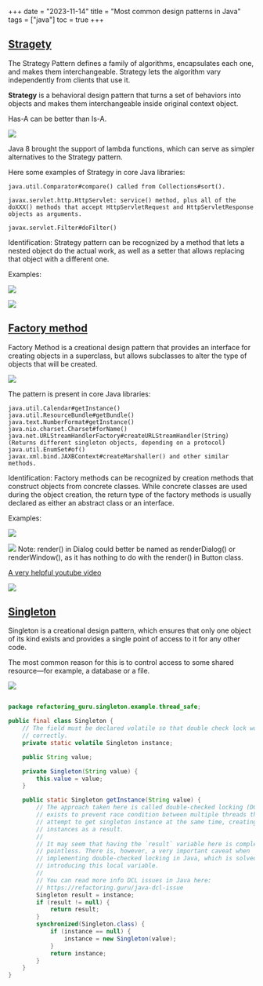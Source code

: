 +++ 
date = "2023-11-14"
title = "Most common design patterns in Java"
tags = ["java"]
toc = true
+++

## [Stragety](https://refactoring.guru/design-patterns/strategy/java/example)

The Strategy Pattern defines a family of algorithms, encapsulates each one, and makes them interchangeable. Strategy lets the algorithm vary independently from clients that use it.

 **Strategy** is a behavioral design pattern that turns a set of behaviors into objects and makes them interchangeable inside original context object.

Has-A can be better than Is-A.

![](https://i.imgur.com/z9ZYSVG.png)

Java 8 brought the support of lambda functions, which can serve as simpler alternatives to the Strategy pattern.

Here some examples of Strategy in core Java libraries:

    java.util.Comparator#compare() called from Collections#sort().

    javax.servlet.http.HttpServlet: service() method, plus all of the doXXX() methods that accept HttpServletRequest and HttpServletResponse objects as arguments.

    javax.servlet.Filter#doFilter()

Identification: Strategy pattern can be recognized by a method that lets a nested object do the actual work, as well as a setter that allows replacing that object with a different one.

Examples:

![](https://i.imgur.com/hl47XRv.png)

![](https://i.imgur.com/mPb70Xo.png)


## [Factory method](https://refactoring.guru/design-patterns/factory-method/java/example)

Factory Method is a creational design pattern that provides an interface for creating objects in a superclass, but allows subclasses to alter the type of objects that will be created.

![](https://i.imgur.com/gSaQvID.png)

The pattern is present in core Java libraries:

    java.util.Calendar#getInstance()
    java.util.ResourceBundle#getBundle()
    java.text.NumberFormat#getInstance()
    java.nio.charset.Charset#forName()
    java.net.URLStreamHandlerFactory#createURLStreamHandler(String) (Returns different singleton objects, depending on a protocol)
    java.util.EnumSet#of()
    javax.xml.bind.JAXBContext#createMarshaller() and other similar methods.

Identification: Factory methods can be recognized by creation methods that construct objects from concrete classes. While concrete classes are used during the object creation, the return type of the factory methods is usually declared as either an abstract class or an interface.

Examples:

![](https://i.imgur.com/Jnb8cp7.png)

![](https://i.imgur.com/01YGHIb.png)
Note: render() in Dialog could better be named as renderDialog() or renderWindow(), as it has nothing to do with the render() in Button class.

[A very helpful youtube video](https://www.youtube.com/watch?v=EcFVTgRHJLM)

![](https://i.imgur.com/mu5iAGD.png)

## [Singleton](https://refactoring.guru/design-patterns/singleton/java/example#lang-features)

Singleton is a creational design pattern, which ensures that only one object of its kind exists and provides a single point of access to it for any other code.

The most common reason for this is to control access to some shared resource—for example, a database or a file.

![](https://i.imgur.com/OtZrpy4.png)

```java

package refactoring_guru.singleton.example.thread_safe;

public final class Singleton {
    // The field must be declared volatile so that double check lock would work
    // correctly.
    private static volatile Singleton instance;

    public String value;

    private Singleton(String value) {
        this.value = value;
    }

    public static Singleton getInstance(String value) {
        // The approach taken here is called double-checked locking (DCL). It
        // exists to prevent race condition between multiple threads that may
        // attempt to get singleton instance at the same time, creating separate
        // instances as a result.
        //
        // It may seem that having the `result` variable here is completely
        // pointless. There is, however, a very important caveat when
        // implementing double-checked locking in Java, which is solved by
        // introducing this local variable.
        //
        // You can read more info DCL issues in Java here:
        // https://refactoring.guru/java-dcl-issue
        Singleton result = instance;
        if (result != null) {
            return result;
        }
        synchronized(Singleton.class) {
            if (instance == null) {
                instance = new Singleton(value);
            }
            return instance;
        }
    }
}

```
